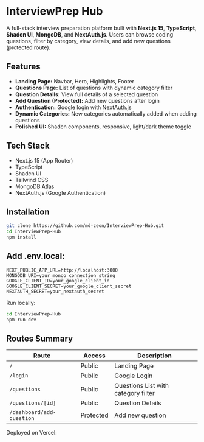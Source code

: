 # InterviewPrep Hub

A full-stack interview preparation platform built with **Next.js 15**, **TypeScript**, **Shadcn UI**, **MongoDB**, and **NextAuth.js**. Users can browse coding questions, filter by category, view details, and add new questions (protected route).

## Features

- **Landing Page:** Navbar, Hero, Highlights, Footer  
- **Questions Page:** List of questions with dynamic category filter  
- **Question Details:** View full details of a selected question  
- **Add Question (Protected):** Add new questions after login  
- **Authentication:** Google login with NextAuth.js  
- **Dynamic Categories:** New categories automatically added when adding questions  
- **Polished UI:** Shadcn components, responsive, light/dark theme toggle  

## Tech Stack

- Next.js 15 (App Router)  
- TypeScript  
- Shadcn UI  
- Tailwind CSS  
- MongoDB Atlas  
- NextAuth.js (Google Authentication)  

## Installation

```bash
git clone https://github.com/md-zeon/InterviewPrep-Hub.git
cd InterviewPrep-Hub
npm install
```

## Add .env.local:

```env
NEXT_PUBLIC_APP_URL=http://localhost:3000
MONGODB_URI=your_mongo_connection_string
GOOGLE_CLIENT_ID=your_google_client_id
GOOGLE_CLIENT_SECRET=your_google_client_secret
NEXTAUTH_SECRET=your_nextauth_secret
```

Run locally:
```bash
cd InterviewPrep-Hub
npm run dev
```

## Routes Summary

| Route                     | Access    | Description                         |
| ------------------------- | --------- | ----------------------------------- |
| `/`                       | Public    | Landing Page                        |
| `/login`                  | Public    | Google Login                        |
| `/questions`              | Public    | Questions List with category filter |
| `/questions/[id]`         | Public    | Question Details                    |
| `/dashboard/add-question` | Protected | Add new question                    |


Deployed on Vercel: 